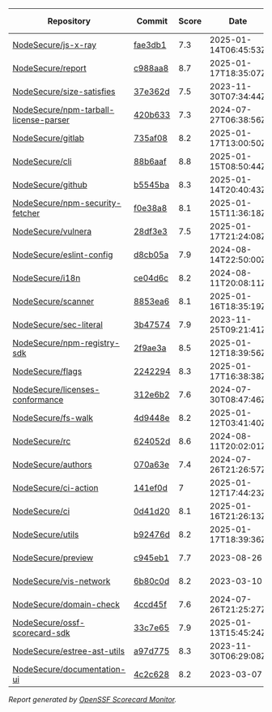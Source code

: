 <!-- OPENSSF-SCORECARD-MONITOR:START -->

| Repository | Commit | Score | Date | Score Delta | Report | StepSecurity |
| -- | -- | -- | -- | -- | -- | -- |
| [NodeSecure/js-x-ray](https://github.com/NodeSecure/js-x-ray) | [fae3db1](https://github.com/NodeSecure/js-x-ray/commit/fae3db18741659324d80d6828269a2a61a6d1eef) | 7.3 | 2025-01-14T06:45:53Z | 0 / [Details](https://ossf.github.io/scorecard-visualizer/#/projects/github.com/NodeSecure/js-x-ray/compare/fae3db18741659324d80d6828269a2a61a6d1eef/fae3db18741659324d80d6828269a2a61a6d1eef) | [View](https://ossf.github.io/scorecard-visualizer/#/projects/github.com/NodeSecure/js-x-ray/commit/fae3db18741659324d80d6828269a2a61a6d1eef) | [Fix it](https://app.stepsecurity.io/securerepo?repo=NodeSecure/js-x-ray) |
| [NodeSecure/report](https://github.com/NodeSecure/report) | [c988aa8](https://github.com/NodeSecure/report/commit/c988aa83da7a5e7f02abe0324a35f341e975b9d2) | 8.7 | 2025-01-17T18:35:07Z | 0 / [Details](https://ossf.github.io/scorecard-visualizer/#/projects/github.com/NodeSecure/report/compare/25b32fe6008da2a0c71b1a1492b2c36f5661f5ed/c988aa83da7a5e7f02abe0324a35f341e975b9d2) | [View](https://ossf.github.io/scorecard-visualizer/#/projects/github.com/NodeSecure/report/commit/c988aa83da7a5e7f02abe0324a35f341e975b9d2) | [Fix it](https://app.stepsecurity.io/securerepo?repo=NodeSecure/report) |
| [NodeSecure/size-satisfies](https://github.com/NodeSecure/size-satisfies) | [37e362d](https://github.com/NodeSecure/size-satisfies/commit/37e362d756ea07662ee8052320a7d4ec1c097cad) | 7.5 | 2023-11-30T07:34:44Z | 0 / [Details](https://ossf.github.io/scorecard-visualizer/#/projects/github.com/NodeSecure/size-satisfies/compare/37e362d756ea07662ee8052320a7d4ec1c097cad/37e362d756ea07662ee8052320a7d4ec1c097cad) | [View](https://ossf.github.io/scorecard-visualizer/#/projects/github.com/NodeSecure/size-satisfies/commit/37e362d756ea07662ee8052320a7d4ec1c097cad) | [Fix it](https://app.stepsecurity.io/securerepo?repo=NodeSecure/size-satisfies) |
| [NodeSecure/npm-tarball-license-parser](https://github.com/NodeSecure/npm-tarball-license-parser) | [420b633](https://github.com/NodeSecure/npm-tarball-license-parser/commit/420b6331a6f3c07c5f20bb8f58d3394b88007c54) | 7.3 | 2024-07-27T06:38:56Z | 0 / [Details](https://ossf.github.io/scorecard-visualizer/#/projects/github.com/NodeSecure/npm-tarball-license-parser/compare/420b6331a6f3c07c5f20bb8f58d3394b88007c54/420b6331a6f3c07c5f20bb8f58d3394b88007c54) | [View](https://ossf.github.io/scorecard-visualizer/#/projects/github.com/NodeSecure/npm-tarball-license-parser/commit/420b6331a6f3c07c5f20bb8f58d3394b88007c54) | [Fix it](https://app.stepsecurity.io/securerepo?repo=NodeSecure/npm-tarball-license-parser) |
| [NodeSecure/gitlab](https://github.com/NodeSecure/gitlab) | [735af08](https://github.com/NodeSecure/gitlab/commit/735af08ec866dd17cd4eb43bfba7834005c276a3) | 8.2 | 2025-01-17T13:00:50Z | 0 / [Details](https://ossf.github.io/scorecard-visualizer/#/projects/github.com/NodeSecure/gitlab/compare/735af08ec866dd17cd4eb43bfba7834005c276a3/735af08ec866dd17cd4eb43bfba7834005c276a3) | [View](https://ossf.github.io/scorecard-visualizer/#/projects/github.com/NodeSecure/gitlab/commit/735af08ec866dd17cd4eb43bfba7834005c276a3) | [Fix it](https://app.stepsecurity.io/securerepo?repo=NodeSecure/gitlab) |
| [NodeSecure/cli](https://github.com/NodeSecure/cli) | [88b6aaf](https://github.com/NodeSecure/cli/commit/88b6aaf3fc5f2cfc055202534f3e0d3013568dd7) | 8.8 | 2025-01-15T08:50:44Z | 0 / [Details](https://ossf.github.io/scorecard-visualizer/#/projects/github.com/NodeSecure/cli/compare/5f2f2b48893a05fff9b4185c9e5f15f315272fb3/88b6aaf3fc5f2cfc055202534f3e0d3013568dd7) | [View](https://ossf.github.io/scorecard-visualizer/#/projects/github.com/NodeSecure/cli/commit/88b6aaf3fc5f2cfc055202534f3e0d3013568dd7) | [Fix it](https://app.stepsecurity.io/securerepo?repo=NodeSecure/cli) |
| [NodeSecure/github](https://github.com/NodeSecure/github) | [b5545ba](https://github.com/NodeSecure/github/commit/b5545ba6b3fe1e14d42356449a9ee8cde3f86829) | 8.3 | 2025-01-14T20:40:43Z | 0 / [Details](https://ossf.github.io/scorecard-visualizer/#/projects/github.com/NodeSecure/github/compare/b5545ba6b3fe1e14d42356449a9ee8cde3f86829/b5545ba6b3fe1e14d42356449a9ee8cde3f86829) | [View](https://ossf.github.io/scorecard-visualizer/#/projects/github.com/NodeSecure/github/commit/b5545ba6b3fe1e14d42356449a9ee8cde3f86829) | [Fix it](https://app.stepsecurity.io/securerepo?repo=NodeSecure/github) |
| [NodeSecure/npm-security-fetcher](https://github.com/NodeSecure/npm-security-fetcher) | [f0e38a8](https://github.com/NodeSecure/npm-security-fetcher/commit/f0e38a8254a0c88fead68b9029901eccff0187cc) | 8.1 | 2025-01-15T11:36:18Z | 0 / [Details](https://ossf.github.io/scorecard-visualizer/#/projects/github.com/NodeSecure/npm-security-fetcher/compare/f0e38a8254a0c88fead68b9029901eccff0187cc/f0e38a8254a0c88fead68b9029901eccff0187cc) | [View](https://ossf.github.io/scorecard-visualizer/#/projects/github.com/NodeSecure/npm-security-fetcher/commit/f0e38a8254a0c88fead68b9029901eccff0187cc) | [Fix it](https://app.stepsecurity.io/securerepo?repo=NodeSecure/npm-security-fetcher) |
| [NodeSecure/vulnera](https://github.com/NodeSecure/vulnera) | [28df3e3](https://github.com/NodeSecure/vulnera/commit/28df3e3f1256a601854924fbfc85af5c4b891096) | 7.5 | 2025-01-17T21:24:08Z | 0 / [Details](https://ossf.github.io/scorecard-visualizer/#/projects/github.com/NodeSecure/vulnera/compare/28df3e3f1256a601854924fbfc85af5c4b891096/28df3e3f1256a601854924fbfc85af5c4b891096) | [View](https://ossf.github.io/scorecard-visualizer/#/projects/github.com/NodeSecure/vulnera/commit/28df3e3f1256a601854924fbfc85af5c4b891096) | [Fix it](https://app.stepsecurity.io/securerepo?repo=NodeSecure/vulnera) |
| [NodeSecure/eslint-config](https://github.com/NodeSecure/eslint-config) | [d8cb05a](https://github.com/NodeSecure/eslint-config/commit/d8cb05aad74fa6cdff4daa82aab30d1f1a196891) | 7.9 | 2024-08-14T22:50:00Z | 0 / [Details](https://ossf.github.io/scorecard-visualizer/#/projects/github.com/NodeSecure/eslint-config/compare/d8cb05aad74fa6cdff4daa82aab30d1f1a196891/d8cb05aad74fa6cdff4daa82aab30d1f1a196891) | [View](https://ossf.github.io/scorecard-visualizer/#/projects/github.com/NodeSecure/eslint-config/commit/d8cb05aad74fa6cdff4daa82aab30d1f1a196891) | [Fix it](https://app.stepsecurity.io/securerepo?repo=NodeSecure/eslint-config) |
| [NodeSecure/i18n](https://github.com/NodeSecure/i18n) | [ce04d6c](https://github.com/NodeSecure/i18n/commit/ce04d6cb61ef6cbec3be87a29323fa4d1ea81eb3) | 8.2 | 2024-08-11T20:08:11Z | 0 / [Details](https://ossf.github.io/scorecard-visualizer/#/projects/github.com/NodeSecure/i18n/compare/ce04d6cb61ef6cbec3be87a29323fa4d1ea81eb3/ce04d6cb61ef6cbec3be87a29323fa4d1ea81eb3) | [View](https://ossf.github.io/scorecard-visualizer/#/projects/github.com/NodeSecure/i18n/commit/ce04d6cb61ef6cbec3be87a29323fa4d1ea81eb3) | [Fix it](https://app.stepsecurity.io/securerepo?repo=NodeSecure/i18n) |
| [NodeSecure/scanner](https://github.com/NodeSecure/scanner) | [8853ea6](https://github.com/NodeSecure/scanner/commit/8853ea692c97b611cc0eb3fe8b7be8edea93ed90) | 8.1 | 2025-01-16T18:35:19Z | 0 / [Details](https://ossf.github.io/scorecard-visualizer/#/projects/github.com/NodeSecure/scanner/compare/8853ea692c97b611cc0eb3fe8b7be8edea93ed90/8853ea692c97b611cc0eb3fe8b7be8edea93ed90) | [View](https://ossf.github.io/scorecard-visualizer/#/projects/github.com/NodeSecure/scanner/commit/8853ea692c97b611cc0eb3fe8b7be8edea93ed90) | [Fix it](https://app.stepsecurity.io/securerepo?repo=NodeSecure/scanner) |
| [NodeSecure/sec-literal](https://github.com/NodeSecure/sec-literal) | [3b47574](https://github.com/NodeSecure/sec-literal/commit/3b475747f5c3891946c40d9ad4e8096500e1a206) | 7.9 | 2023-11-25T09:21:41Z | 0 / [Details](https://ossf.github.io/scorecard-visualizer/#/projects/github.com/NodeSecure/sec-literal/compare/3b475747f5c3891946c40d9ad4e8096500e1a206/3b475747f5c3891946c40d9ad4e8096500e1a206) | [View](https://ossf.github.io/scorecard-visualizer/#/projects/github.com/NodeSecure/sec-literal/commit/3b475747f5c3891946c40d9ad4e8096500e1a206) | [Fix it](https://app.stepsecurity.io/securerepo?repo=NodeSecure/sec-literal) |
| [NodeSecure/npm-registry-sdk](https://github.com/NodeSecure/npm-registry-sdk) | [2f9ae3a](https://github.com/NodeSecure/npm-registry-sdk/commit/2f9ae3a5121524dd993d55ca9cf5b0590f59417e) | 8.5 | 2025-01-12T18:39:56Z | 0 / [Details](https://ossf.github.io/scorecard-visualizer/#/projects/github.com/NodeSecure/npm-registry-sdk/compare/2f9ae3a5121524dd993d55ca9cf5b0590f59417e/2f9ae3a5121524dd993d55ca9cf5b0590f59417e) | [View](https://ossf.github.io/scorecard-visualizer/#/projects/github.com/NodeSecure/npm-registry-sdk/commit/2f9ae3a5121524dd993d55ca9cf5b0590f59417e) | [Fix it](https://app.stepsecurity.io/securerepo?repo=NodeSecure/npm-registry-sdk) |
| [NodeSecure/flags](https://github.com/NodeSecure/flags) | [2242294](https://github.com/NodeSecure/flags/commit/2242294dc31a237ef4b787b4adcd1378fcd581a3) | 8.3 | 2025-01-17T16:38:38Z | 0 / [Details](https://ossf.github.io/scorecard-visualizer/#/projects/github.com/NodeSecure/flags/compare/2242294dc31a237ef4b787b4adcd1378fcd581a3/2242294dc31a237ef4b787b4adcd1378fcd581a3) | [View](https://ossf.github.io/scorecard-visualizer/#/projects/github.com/NodeSecure/flags/commit/2242294dc31a237ef4b787b4adcd1378fcd581a3) | [Fix it](https://app.stepsecurity.io/securerepo?repo=NodeSecure/flags) |
| [NodeSecure/licenses-conformance](https://github.com/NodeSecure/licenses-conformance) | [312e6b2](https://github.com/NodeSecure/licenses-conformance/commit/312e6b29f729dda7ac6d16a056d0f5c4bc8c1361) | 7.6 | 2024-07-30T08:47:46Z | 0 / [Details](https://ossf.github.io/scorecard-visualizer/#/projects/github.com/NodeSecure/licenses-conformance/compare/3f14f46ea080f622525c6f685abdab3f3f164813/312e6b29f729dda7ac6d16a056d0f5c4bc8c1361) | [View](https://ossf.github.io/scorecard-visualizer/#/projects/github.com/NodeSecure/licenses-conformance/commit/312e6b29f729dda7ac6d16a056d0f5c4bc8c1361) | [Fix it](https://app.stepsecurity.io/securerepo?repo=NodeSecure/licenses-conformance) |
| [NodeSecure/fs-walk](https://github.com/NodeSecure/fs-walk) | [4d9448e](https://github.com/NodeSecure/fs-walk/commit/4d9448e7025064021b177946f4606f49c40cf397) | 8.2 | 2025-01-12T03:41:40Z | 0 / [Details](https://ossf.github.io/scorecard-visualizer/#/projects/github.com/NodeSecure/fs-walk/compare/4d9448e7025064021b177946f4606f49c40cf397/4d9448e7025064021b177946f4606f49c40cf397) | [View](https://ossf.github.io/scorecard-visualizer/#/projects/github.com/NodeSecure/fs-walk/commit/4d9448e7025064021b177946f4606f49c40cf397) | [Fix it](https://app.stepsecurity.io/securerepo?repo=NodeSecure/fs-walk) |
| [NodeSecure/rc](https://github.com/NodeSecure/rc) | [624052d](https://github.com/NodeSecure/rc/commit/624052d6073531f08d0e41fe2fd8553af49cb15e) | 8.6 | 2024-08-11T20:02:01Z | 0 / [Details](https://ossf.github.io/scorecard-visualizer/#/projects/github.com/NodeSecure/rc/compare/e16f5913d001f39eec5cc6c75514a03532b6d4c7/624052d6073531f08d0e41fe2fd8553af49cb15e) | [View](https://ossf.github.io/scorecard-visualizer/#/projects/github.com/NodeSecure/rc/commit/624052d6073531f08d0e41fe2fd8553af49cb15e) | [Fix it](https://app.stepsecurity.io/securerepo?repo=NodeSecure/rc) |
| [NodeSecure/authors](https://github.com/NodeSecure/authors) | [070a63e](https://github.com/NodeSecure/authors/commit/070a63e3fab151f9d38a2c13e76cfa69c01b1bf3) | 7.4 | 2024-07-26T21:26:57Z | 0 / [Details](https://ossf.github.io/scorecard-visualizer/#/projects/github.com/NodeSecure/authors/compare/070a63e3fab151f9d38a2c13e76cfa69c01b1bf3/070a63e3fab151f9d38a2c13e76cfa69c01b1bf3) | [View](https://ossf.github.io/scorecard-visualizer/#/projects/github.com/NodeSecure/authors/commit/070a63e3fab151f9d38a2c13e76cfa69c01b1bf3) | [Fix it](https://app.stepsecurity.io/securerepo?repo=NodeSecure/authors) |
| [NodeSecure/ci-action](https://github.com/NodeSecure/ci-action) | [141ef0d](https://github.com/NodeSecure/ci-action/commit/141ef0db449558aa187783c73974222e99e14717) | 7 | 2025-01-12T17:44:23Z | 0 / [Details](https://ossf.github.io/scorecard-visualizer/#/projects/github.com/NodeSecure/ci-action/compare/141ef0db449558aa187783c73974222e99e14717/141ef0db449558aa187783c73974222e99e14717) | [View](https://ossf.github.io/scorecard-visualizer/#/projects/github.com/NodeSecure/ci-action/commit/141ef0db449558aa187783c73974222e99e14717) | [Fix it](https://app.stepsecurity.io/securerepo?repo=NodeSecure/ci-action) |
| [NodeSecure/ci](https://github.com/NodeSecure/ci) | [0d41d20](https://github.com/NodeSecure/ci/commit/0d41d20d5b63e9e9240ca2b97f183aa4c73d96fb) | 8.1 | 2025-01-16T21:26:13Z | 0.1 / [Details](https://ossf.github.io/scorecard-visualizer/#/projects/github.com/NodeSecure/ci/compare/b11a9ed1825d217b7d29c3531709cb52e5c0a86b/0d41d20d5b63e9e9240ca2b97f183aa4c73d96fb) | [View](https://ossf.github.io/scorecard-visualizer/#/projects/github.com/NodeSecure/ci/commit/0d41d20d5b63e9e9240ca2b97f183aa4c73d96fb) | [Fix it](https://app.stepsecurity.io/securerepo?repo=NodeSecure/ci) |
| [NodeSecure/utils](https://github.com/NodeSecure/utils) | [b92476d](https://github.com/NodeSecure/utils/commit/b92476db7be40b662e99f73915acdb30f3e73f0f) | 8.2 | 2025-01-17T18:39:36Z | 0 / [Details](https://ossf.github.io/scorecard-visualizer/#/projects/github.com/NodeSecure/utils/compare/b92476db7be40b662e99f73915acdb30f3e73f0f/b92476db7be40b662e99f73915acdb30f3e73f0f) | [View](https://ossf.github.io/scorecard-visualizer/#/projects/github.com/NodeSecure/utils/commit/b92476db7be40b662e99f73915acdb30f3e73f0f) | [Fix it](https://app.stepsecurity.io/securerepo?repo=NodeSecure/utils) |
| [NodeSecure/preview](https://github.com/NodeSecure/preview) | [c945eb1](https://github.com/NodeSecure/preview/commit/c945eb1a0af71512061b7be8314ee38a939cd524) | 7.7 | 2023-08-26 | 0 / [Details](https://ossf.github.io/scorecard-visualizer/#/projects/github.com/NodeSecure/preview/compare/c945eb1a0af71512061b7be8314ee38a939cd524/c945eb1a0af71512061b7be8314ee38a939cd524) | [View](https://ossf.github.io/scorecard-visualizer/#/projects/github.com/NodeSecure/preview/commit/c945eb1a0af71512061b7be8314ee38a939cd524) | [Fix it](https://app.stepsecurity.io/securerepo?repo=NodeSecure/preview) |
| [NodeSecure/vis-network](https://github.com/NodeSecure/vis-network) | [6b80c0d](https://github.com/NodeSecure/vis-network/commit/6b80c0db98cd2d08be6de39fb5c97298376a86c0) | 8.2 | 2023-03-10 | 0 / [Details](https://ossf.github.io/scorecard-visualizer/#/projects/github.com/NodeSecure/vis-network/compare/6b80c0db98cd2d08be6de39fb5c97298376a86c0/6b80c0db98cd2d08be6de39fb5c97298376a86c0) | [View](https://ossf.github.io/scorecard-visualizer/#/projects/github.com/NodeSecure/vis-network/commit/6b80c0db98cd2d08be6de39fb5c97298376a86c0) | [Fix it](https://app.stepsecurity.io/securerepo?repo=NodeSecure/vis-network) |
| [NodeSecure/domain-check](https://github.com/NodeSecure/domain-check) | [4ccd45f](https://github.com/NodeSecure/domain-check/commit/4ccd45f37ad37a6078211683f4dacacd2bbbe489) | 7.6 | 2024-07-26T21:25:27Z | 0 / [Details](https://ossf.github.io/scorecard-visualizer/#/projects/github.com/NodeSecure/domain-check/compare/4ccd45f37ad37a6078211683f4dacacd2bbbe489/4ccd45f37ad37a6078211683f4dacacd2bbbe489) | [View](https://ossf.github.io/scorecard-visualizer/#/projects/github.com/NodeSecure/domain-check/commit/4ccd45f37ad37a6078211683f4dacacd2bbbe489) | [Fix it](https://app.stepsecurity.io/securerepo?repo=NodeSecure/domain-check) |
| [NodeSecure/ossf-scorecard-sdk](https://github.com/NodeSecure/ossf-scorecard-sdk) | [33c7e65](https://github.com/NodeSecure/ossf-scorecard-sdk/commit/33c7e65cbd81b342e74eac27c76962801035b2da) | 7.9 | 2025-01-13T15:45:24Z | 0 / [Details](https://ossf.github.io/scorecard-visualizer/#/projects/github.com/NodeSecure/ossf-scorecard-sdk/compare/33c7e65cbd81b342e74eac27c76962801035b2da/33c7e65cbd81b342e74eac27c76962801035b2da) | [View](https://ossf.github.io/scorecard-visualizer/#/projects/github.com/NodeSecure/ossf-scorecard-sdk/commit/33c7e65cbd81b342e74eac27c76962801035b2da) | [Fix it](https://app.stepsecurity.io/securerepo?repo=NodeSecure/ossf-scorecard-sdk) |
| [NodeSecure/estree-ast-utils](https://github.com/NodeSecure/estree-ast-utils) | [a97d775](https://github.com/NodeSecure/estree-ast-utils/commit/a97d775ec2a12e1c8f8b22e5177c55ad5ec157cb) | 8.3 | 2023-11-30T06:29:08Z | 0 / [Details](https://ossf.github.io/scorecard-visualizer/#/projects/github.com/NodeSecure/estree-ast-utils/compare/a97d775ec2a12e1c8f8b22e5177c55ad5ec157cb/a97d775ec2a12e1c8f8b22e5177c55ad5ec157cb) | [View](https://ossf.github.io/scorecard-visualizer/#/projects/github.com/NodeSecure/estree-ast-utils/commit/a97d775ec2a12e1c8f8b22e5177c55ad5ec157cb) | [Fix it](https://app.stepsecurity.io/securerepo?repo=NodeSecure/estree-ast-utils) |
| [NodeSecure/documentation-ui](https://github.com/NodeSecure/documentation-ui) | [4c2c628](https://github.com/NodeSecure/documentation-ui/commit/4c2c62809956190a0cf9583442271546ee4f331c) | 8.2 | 2023-03-07 | 0 / [Details](https://ossf.github.io/scorecard-visualizer/#/projects/github.com/NodeSecure/documentation-ui/compare/4c2c62809956190a0cf9583442271546ee4f331c/4c2c62809956190a0cf9583442271546ee4f331c) | [View](https://ossf.github.io/scorecard-visualizer/#/projects/github.com/NodeSecure/documentation-ui/commit/4c2c62809956190a0cf9583442271546ee4f331c) | [Fix it](https://app.stepsecurity.io/securerepo?repo=NodeSecure/documentation-ui) |

_Report generated by [OpenSSF Scorecard Monitor](https://github.com/ossf/scorecard-monitor)._

<!-- OPENSSF-SCORECARD-MONITOR:END -->